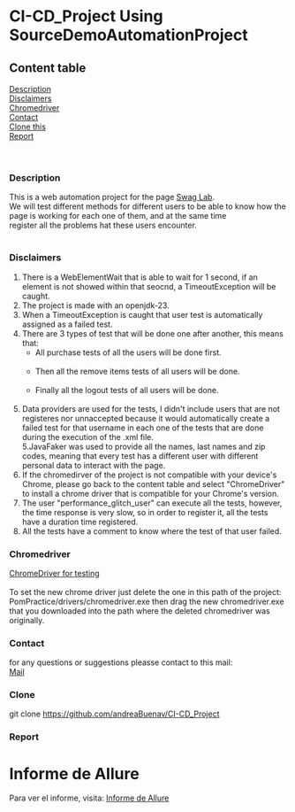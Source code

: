 # CI-CD_Project Using SourceDemoAutomationProject
## Content table
 [Description](#description)<br/>
 [Disclaimers](#disclaimers)<br/>
 [Chromedriver](#chromedriver)<br/>
 [Contact](#contact)<br/>
 [Clone this](#clone) <br/>
 [Report](#report)<br/>
 <br/>
 <br/>
### Description
This is a web automation project for the page [Swag Lab](https://www.saucedemo.com/).<br/>
We will test different methods for different users to be able to know how the page is working for each one of them, and at the same time<br/>
register all the problems hat these users encounter.<br/><br/>
### Disclaimers
1. There is a WebElementWait that is able to wait for 1 second, if an element is not showed within that seocnd, a TimeoutException
   will be caught.<br/>
2. The project is made with an openjdk-23.<br/>
3. When a TimeoutException is caught that user test is automatically assigned as a failed test.<br/>
4. There are 3 types of test that will be done one after another, this means that:<br/>
   - All purchase tests of all the users will be done first.<br/><br/>
   - Then all the remove items tests of all users will be done.<br/><br/>
   - Finally all the logout tests of all users will be done.<br/><br/>
5. Data providers are used for the tests, I didn't include users that are not registeres nor unnaccepted because it would
   automatically create a failed test for that username in each one of the tests that are done during the execution of the .xml file.<br/>
5.JavaFaker was used to provide all the names, last names and zip codes, meaning that every test has a different user with different
 personal data to interact with the page.<br/>
6. If the chromedirver of the project is not compatible with your device's Chrome, please go back to the content table and select "ChromeDriver"
   to install a chrome driver that is compatible for your Chrome's version.<br/>
7. The user "performance_glitch_user" can execute all the tests, however, the time response is very slow, so in order to register it, all the tests have a duration time registered.
8. All the tests have a comment to know where the test of that user failed.
### Chromedriver 
[ChromeDriver for testing](https://googlechromelabs.github.io/chrome-for-testing/)<br/>      
 To set the new chrome driver just delete the one in this path of the project: PomPractice/drivers/chromedriver.exe
then drag the new chromedriver.exe that you downloaded into the path where the deleted chromedriver was originally.<br/>
### Contact 
for any questions or suggestions pleasse contact to this mail:<br/>
[Mail](andrea.buenaventura@globant.com)<br/>
### Clone
git clone https://github.com/andreaBuenav/CI-CD_Project
### Report
# Informe de Allure
Para ver el informe, visita: [Informe de Allure](http://192.168.100.195:62470/index.html)
